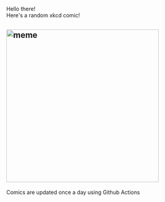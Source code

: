 Hello there! <br>Here's a random xkcd comic!<br>
## <img src="https://imgs.xkcd.com/comics/the_end_of_the_rainbow.png" alt="meme" width="400"/><br>
Comics are updated once a day using Github Actions